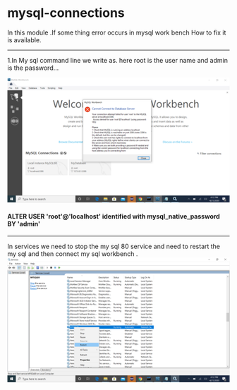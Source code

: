 # mysql-connections
In this module .If some thing error occurs in mysql work bench How to fix it is available.  
***

1.In My sql command line we write as. here root is the user name and admin is the password...   

![](https://github.com/DurgaPrasadVinukonda/mysql-connections/blob/master/images/ErrorMessage.png)

#### ALTER USER 'root'@'localhost' identified with mysql_native_password BY 'admin'  
*** 
In services we need to stop the my sql 80 service and need to restart the my sql and then connect my sql workbench .  
![](https://github.com/DurgaPrasadVinukonda/mysql-connections/blob/master/images/services.png)

